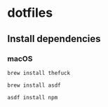 # dotfiles

## Install dependencies

### macOS

```
brew install thefuck
```

```
brew install asdf
```

```
asdf install npm
